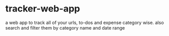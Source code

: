 # tracker-web-app
a web app to track all of your urls, to-dos and expense category wise. also search and filter them by category name and date range 
